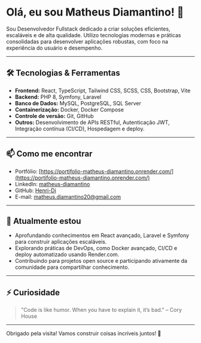 # Olá, eu sou Matheus Diamantino! 👋

Sou Desenvolvedor Fullstack dedicado a criar soluções eficientes, escaláveis e de alta qualidade. Utilizo tecnologias modernas e práticas consolidadas para desenvolver aplicações robustas, com foco na experiência do usuário e desempenho.

---

## 🛠️ Tecnologias & Ferramentas

- **Frontend:** React, TypeScript, Tailwind CSS, SCSS, CSS, Bootstrap, Vite  
- **Backend:** PHP 8, Symfony, Laravel  
- **Banco de Dados:** MySQL, PostgreSQL, SQL Server  
- **Containerização:** Docker, Docker Compose  
- **Controle de versão:** Git, GitHub  
- **Outros:** Desenvolvimento de APIs RESTful, Autenticação JWT, Integração contínua (CI/CD), Hospedagem e deploy.

---

## 📫 Como me encontrar

- Portfólio: [https://portifolio-matheus-diamantino.onrender.com/](https://portifolio-matheus-diamantino.onrender.com/)  
- LinkedIn: [matheus-diamantino](https://www.linkedin.com/in/matheus-diamantino-952b3121a/)  
- GitHub: [Henri-Di](https://github.com/Henri-Di)  
- E-mail: matheus.diamantino20@gmail.com

---

## 🌱 Atualmente estou

- Aprofundando conhecimentos em React avançado, Laravel e Symfony para construir aplicações escaláveis.  
- Explorando práticas de DevOps, como Docker avançado, CI/CD e deploy automatizado usando Render.com.  
- Contribuindo para projetos open source e participando ativamente da comunidade para compartilhar conhecimento.

---

## ⚡ Curiosidade

> "Code is like humor. When you have to explain it, it’s bad." – Cory House

---

Obrigado pela visita! Vamos construir coisas incríveis juntos! 🚀
